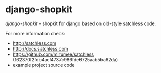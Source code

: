 # django-shopkit

*django-shopkit* - shopkit for django based on old-style satchless code.

For more information check:
- http://satchless.com
- http://docs.satchless.com
- https://github.com/mirumee/satchless (162370f2fdb4acf4737c986fde6725aab5ba62da)
- example project source code
